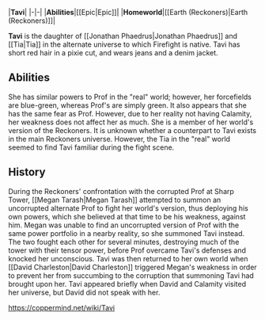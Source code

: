 |**Tavi**|
|-|-|
|**Abilities**|[[Epic\|Epic]]|
|**Homeworld**|[[Earth (Reckoners)\|Earth (Reckoners)]]|

**Tavi** is the daughter of [[Jonathan Phaedrus\|Jonathan Phaedrus]] and [[Tia\|Tia]] in the alternate universe to which Firefight is native. Tavi has short red hair in a pixie cut, and wears jeans and a denim jacket.

## Abilities
She has similar powers to Prof in the "real" world; however, her forcefields are blue-green, whereas Prof's are simply green. It also appears that she has the same fear as Prof. However, due to her reality not having Calamity, her weakness does not affect her as much. She is a member of her world's version of the Reckoners.
It is unknown whether a counterpart to Tavi exists in the main Reckoners universe. However, the Tia in the "real" world seemed to find Tavi familiar during the fight scene.

## History
During the Reckoners' confrontation with the corrupted Prof at Sharp Tower, [[Megan Tarash\|Megan Tarash]] attempted to summon an uncorrupted alternate Prof to fight her world's version, thus deploying his own powers, which she believed at that time to be his weakness, against him. Megan was unable to find an uncorrupted version of Prof with the same power portfolio in a nearby reality, so she summoned Tavi instead. The two fought each other for several minutes, destroying much of the tower with their tensor power, before Prof overcame Tavi's defenses and knocked her unconscious. Tavi was then returned to her own world when [[David Charleston\|David Charleston]] triggered Megan's weakness in order to prevent her from succumbing to the corruption that summoning Tavi had brought upon her. Tavi appeared briefly when David and Calamity visited her universe, but David did not speak with her.



https://coppermind.net/wiki/Tavi